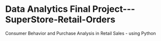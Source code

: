 # Data Analytics Final Project---SuperStore-Retail-Orders
Consumer Behavior and Purchase Analysis in Retail Sales - using Python

